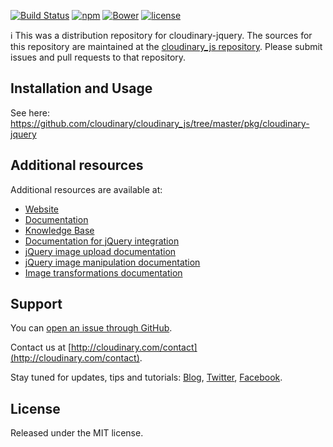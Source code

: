 [![Build Status](https://travis-ci.org/cloudinary/cloudinary_js.svg?branch=master)](https://travis-ci.org/cloudinary/cloudinary_js) [![npm](https://img.shields.io/npm/v/cloudinary-jquery.svg?maxAge=2592000)]() [![Bower](https://img.shields.io/bower/v/cloudinary-jquery.svg?maxAge=2592000)]() [![license](https://img.shields.io/github/license/cloudinary/pkg-cloudinary-jquery.svg?maxAge=2592000)]()

:information_source: This was a distribution repository for cloudinary-jquery. The sources for this repository are maintained at the [cloudinary_js repository](https://github.com/cloudinary/cloudinary_js). Please submit issues and pull requests to that repository.

## Installation and Usage

See here: https://github.com/cloudinary/cloudinary_js/tree/master/pkg/cloudinary-jquery

## Additional resources

Additional resources are available at:

* [Website](http://cloudinary.com)
* [Documentation](http://cloudinary.com/documentation)
* [Knowledge Base](http://support.cloudinary.com/forums)
* [Documentation for jQuery integration](http://cloudinary.com/documentation/jquery_integration)
* [jQuery image upload documentation](http://cloudinary.com/documentation/jquery_image_upload)
* [jQuery image manipulation documentation](http://cloudinary.com/documentation/jquery_image_manipulation)
* [Image transformations documentation](http://cloudinary.com/documentation/image_transformations)

## Support

You can [open an issue through GitHub](https://github.com/cloudinary/cloudinary_js/issues).

Contact us at [http://cloudinary.com/contact](http://cloudinary.com/contact).

Stay tuned for updates, tips and tutorials: [Blog](http://cloudinary.com/blog), [Twitter](https://twitter.com/cloudinary), [Facebook](http://www.facebook.com/Cloudinary).


## License

Released under the MIT license.
